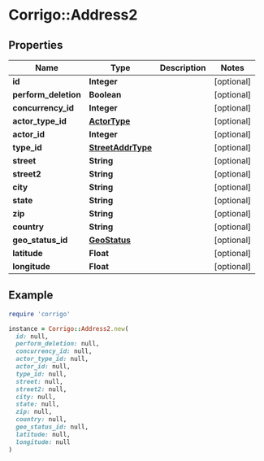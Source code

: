 # Corrigo::Address2

## Properties

| Name | Type | Description | Notes |
| ---- | ---- | ----------- | ----- |
| **id** | **Integer** |  | [optional] |
| **perform_deletion** | **Boolean** |  | [optional] |
| **concurrency_id** | **Integer** |  | [optional] |
| **actor_type_id** | [**ActorType**](ActorType.md) |  | [optional] |
| **actor_id** | **Integer** |  | [optional] |
| **type_id** | [**StreetAddrType**](StreetAddrType.md) |  | [optional] |
| **street** | **String** |  | [optional] |
| **street2** | **String** |  | [optional] |
| **city** | **String** |  | [optional] |
| **state** | **String** |  | [optional] |
| **zip** | **String** |  | [optional] |
| **country** | **String** |  | [optional] |
| **geo_status_id** | [**GeoStatus**](GeoStatus.md) |  | [optional] |
| **latitude** | **Float** |  | [optional] |
| **longitude** | **Float** |  | [optional] |

## Example

```ruby
require 'corrigo'

instance = Corrigo::Address2.new(
  id: null,
  perform_deletion: null,
  concurrency_id: null,
  actor_type_id: null,
  actor_id: null,
  type_id: null,
  street: null,
  street2: null,
  city: null,
  state: null,
  zip: null,
  country: null,
  geo_status_id: null,
  latitude: null,
  longitude: null
)
```

